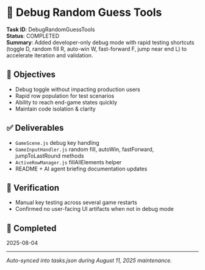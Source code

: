 # 🧪 Debug Random Guess Tools

**Task ID**: DebugRandomGuessTools  
**Status**: COMPLETED  
**Summary**: Added developer-only debug mode with rapid testing shortcuts (toggle D, random fill R, auto-win W, fast-forward F, jump near end L) to accelerate iteration and validation.

## 🎯 Objectives
- Debug toggle without impacting production users
- Rapid row population for test scenarios
- Ability to reach end-game states quickly
- Maintain code isolation & clarity

## ✅ Deliverables
- `GameScene.js` debug key handling
- `GameInputHandler.js` random fill, autoWin, fastForward, jumpToLastRound methods
- `ActiveRowManager.js` fillAllElements helper
- README + AI agent briefing documentation updates

## 🧪 Verification
- Manual key testing across several game restarts
- Confirmed no user-facing UI artifacts when not in debug mode

## 📅 Completed
2025-08-04

---
*Auto-synced into tasks.json during August 11, 2025 maintenance.*
